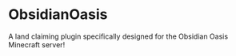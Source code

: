 # ObsidianOasis
A land claiming plugin specifically designed for the Obsidian Oasis Minecraft server!

